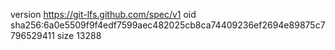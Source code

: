 version https://git-lfs.github.com/spec/v1
oid sha256:6a0e5509f9f4edf7599aec482025cb8ca74409236ef2694e89875c7796529411
size 13288
